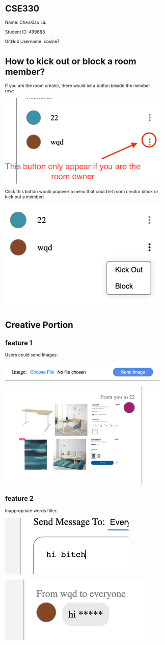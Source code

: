# CSE330

Name: ChenXiao Liu

Student ID: 499688

GitHub Username: cosine7

# How to kick out or block a room member?

If you are the room creator, there would be a button beside the member row:

![image](./screenshots/memberList.png)

Click this button would popover a menu that could let room creator block or kick out a member:

![image](./screenshots/menu.png)

# Creative Portion

## feature 1

Users could send Images:

![image](./screenshots/imageInput.png)

![image](./screenshots/image.png)

## feature 2

 Inappropriate words filter:

![image](./screenshots/foulLanguage.png)

![image](./screenshots/filter.png)
